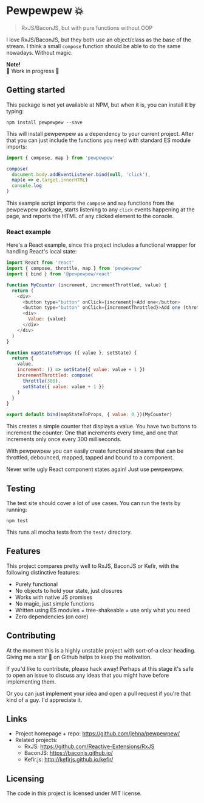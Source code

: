 # Pewpewpew 💥

> RxJS/BaconJS, but with pure functions without OOP

I love RxJS/BaconJS, but they both use an object/class as the base of the
stream. I think a small `compose` function should be able to do the same
nowadays. Without magic.

**Note!**<br />
🚧 Work in progress 🚧

## Getting started

This package is not yet available at NPM, but when it is, you can install it by
typing:

```shell
npm install pewpewpew --save
```

This will install pewpewpew as a dependency to your current project. After that
you can just include the functions you need with standard ES module imports:

```js
import { compose, map } from 'pewpewpew'

compose(
  document.body.addEventListener.bind(null, 'click'),
  map(e => e.target.innerHTML)
  console.log
)
```

This example script imports the `compose` and `map` functions from the pewpewpew
package, starts listening to any `click` events happening at the page, and
reports the HTML of any clicked element to the console.

### React example

Here's a React example, since this project includes a functional wrapper for
handling React's local state:

```js
import React from 'react'
import { compose, throttle, map } from 'pewpewpew'
import { bind } from '@pewpewpew/react'

function MyCounter (increment, incrementThrottled, value) {
  return (
    <div>
      <button type="button" onClick={increment}>Add one</button>
      <button type="button" onClick={incrementThrottled}>Add one (throttled)</button>
      <div>
        Value: {value}
      </div>
    </div>
  )
}

function mapStateToProps ({ value }, setState) {
  return {
    value,
    increment: () => setState({ value: value + 1 })
    incrementThrottled: compose(
      throttle(300),
      setState({ value: value + 1 })
    )
  }
}

export default bind(mapStateToProps, { value: 0 })(MyCounter)
```

This creates a simple counter that displays a value. You have two buttons to
increment the counter: One that increments every time, and one that increments
only once every 300 milliseconds.

With pewpewpew you can easily create functional streams that can be throttled,
debounced, mapped, tapped and bound to a component.

Never write ugly React component states again! Just use pewpewpew.

## Testing

The test site should cover a lot of use cases. You can run the tests by running:

```shell
npm test
```

This runs all mocha tests from the `test/` directory.

## Features

This project compares pretty well to RxJS, BaconJS or Kefir, with the following
distinctive features:

* Purely functional
* No objects to hold your state, just closures
* Works with native JS promises
* No magic, just simple functions
* Written using ES modules = tree-shakeable = use only what you need
* Zero dependencies (on core)

## Contributing

At the moment this is a highly unstable project with sort-of-a clear heading.
Giving me a star 🌟 on Github helps to keep the motivation.

If you'd like to contribute, please hack away! Perhaps at this stage it's safe
to open an issue to discuss any ideas that you might have before implementing
them.

Or you can just implement your idea and open a pull request if you're that kind
of a guy. I'd appreciate it.

## Links

* Project homepage + repo: https://github.com/jehna/pewpewpew/
* Related projects:
  * RxJS: https://github.com/Reactive-Extensions/RxJS
  * BaconJS: https://baconjs.github.io/
  * Kefir.js: http://kefirjs.github.io/kefir/

## Licensing

The code in this project is licensed under MIT license.
